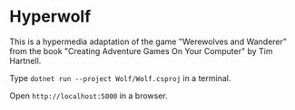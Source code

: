# Hyperwolf

This is a hypermedia adaptation of the game "Werewolves and Wanderer" from the book "Creating Adventure Games On Your Computer" by Tim Hartnell.

Type `dotnet run --project Wolf/Wolf.csproj` in a terminal.

Open `http://localhost:5000` in a browser.
